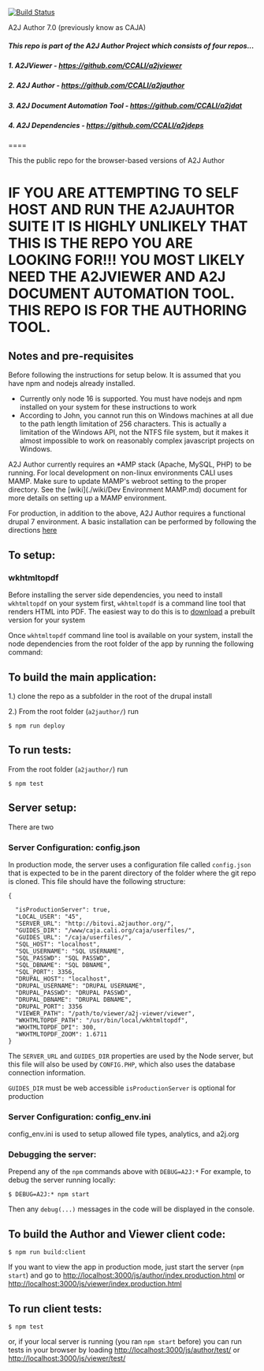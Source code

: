 [![Build Status](https://travis-ci.com/CCALI/CAJA.svg?token=2eqmqTqtZG7xAzR9G89f&branch=develop)](https://travis-ci.com/CCALI/CAJA)

A2J Author 7.0 (previously know as CAJA)

##### This repo is part of the A2J Author Project which consists of four repos...
##### 1. A2JViewer - https://github.com/CCALI/a2jviewer
##### 2. A2J Author - https://github.com/CCALI/a2jauthor
##### 3. A2J Document Automation Tool - https://github.com/CCALI/a2jdat
##### 4. A2J Dependencies - https://github.com/CCALI/a2jdeps
====

This the public repo for the browser-based versions of A2J Author

# IF YOU ARE ATTEMPTING TO SELF HOST AND RUN THE A2JAUHTOR SUITE IT IS HIGHLY UNLIKELY THAT THIS IS THE REPO YOU ARE LOOKING FOR!!! YOU MOST LIKELY NEED THE A2JVIEWER AND A2J DOCUMENT AUTOMATION TOOL. THIS REPO IS FOR THE AUTHORING TOOL.


## Notes and pre-requisites
Before following the instructions for setup below.  It is assumed that you have npm and nodejs already installed.

- Currently only node 16 is supported. You must have nodejs and npm installed on your system for these instructions to work
- According to John, you cannot run this on Windows machines at all due to the path length limitation of 256 characters.  This is actually a limitation of the Windows API, not the NTFS file system, but it makes it almost impossible to work on reasonably complex javascript projects on Windows.

A2J Author currently requires an *AMP stack (Apache, MySQL, PHP) to be running. For local development on non-linux environments CALI uses MAMP. Make sure to update MAMP's webroot setting to the proper directory. See the [wiki](./wiki/Dev Environment MAMP.md) document for more details on setting up a MAMP environment.

For production, in addition to the above, A2J Author requires a functional drupal 7 environment. A basic installation can be performed by following the directions [here](https://www.drupal.org/docs/7/install/step-1-download-and-extract-drupal)

## To setup:

### wkhtmltopdf

Before installing the server side dependencies, you need to install `wkhtmltopdf`
on your system first, `wkhtmltopdf` is a command line tool that renders HTML into PDF. The
easiest way to do this is to [download](http://wkhtmltopdf.org/downloads.html#stable) a
prebuilt version for your system

Once `wkhtmltopdf` command line tool is available on your system, install the
node dependencies from the root folder of the app by running the following command:



## To build the main application:

1.) clone the repo as a subfolder in the root of the drupal install


2.) From the root folder (`a2jauthor/`) run
```
$ npm run deploy
```


## To run tests:

From the root folder (`a2jauthor/`) run
```
$ npm test
```


## Server setup:

There are two

### Server Configuration: config.json

In production mode, the server uses a configuration file called `config.json`
that is expected to be in the parent directory of the folder where the git repo
is cloned. This file should have the following structure:
```
{
  
  "isProductionServer": true,
  "LOCAL_USER": "45",
  "SERVER_URL": "http://bitovi.a2jauthor.org/",
  "GUIDES_DIR": "/www/caja.cali.org/caja/userfiles/",
  "GUIDES_URL": "/caja/userfiles/",
  "SQL_HOST": "localhost",
  "SQL_USERNAME": "SQL USERNAME",
  "SQL_PASSWD": "SQL PASSWD",
  "SQL_DBNAME": "SQL DBNAME",
  "SQL_PORT": 3356,
  "DRUPAL_HOST": "localhost",
  "DRUPAL_USERNAME": "DRUPAL USERNAME",
  "DRUPAL_PASSWD": "DRUPAL PASSWD",
  "DRUPAL_DBNAME": "DRUPAL DBNAME",
  "DRUPAL_PORT": 3356
  "VIEWER_PATH": "/path/to/viewer/a2j-viewer/viewer",
  "WKHTMLTOPDF_PATH": "/usr/bin/local/wkhtmltopdf",
  "WKHTMLTOPDF_DPI": 300,
  "WKHTMLTOPDF_ZOOM": 1.6711
}
```
The `SERVER_URL` and `GUIDES_DIR` properties are used by the Node server, but
this file will also be used by `CONFIG.PHP`, which also uses the database
connection information.

`GUIDES_DIR` must be web accessible
`isProductionServer` is optional for production

### Server Configuration: config_env.ini
config_env.ini is used to setup allowed file types, analytics, and a2j.org




### Debugging the server:

Prepend any of the `npm` commands above with `DEBUG=A2J:*`
For example, to debug the server running locally:
```
$ DEBUG=A2J:* npm start
```
Then any `debug(...)` messages in the code will be displayed in the console.


## To build the Author and Viewer client code:

```
$ npm run build:client
```

If you want to view the app in production mode, just start the server (`npm start`)
and go to [http://localhost:3000/js/author/index.production.html](http://localhost:3000/js/author/index.production.html)
or [http://localhost:3000/js/viewer/index.production.html](http://localhost:3000/js/viewer/index.production.html)


## To run client tests:

```
$ npm test
```

or, if your local server is running (you ran `npm start` before) you can run tests in your browser
by loading [http://localhost:3000/js/author/test/](http://localhost:3000/js/author/test/) or
[http://localhost:3000/js/viewer/test/](http://localhost:3000/js/viewer/test/)

